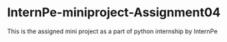 # InternPe-miniproject-Assignment04
This is the assigned mini project as a part of python internship by InternPe
